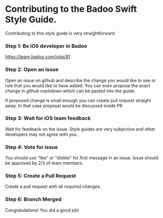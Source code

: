 

# Contributing to the Badoo Swift Style Guide.

Contributing to this style guide is very straightforward

### Step 1: Be iOS developer in Badoo

https://team.badoo.com/jobs/81

### Step 2: Open an Issue

Open an issue on github and describe the change you would like to see or rule that you would like to have added. You can even propose the exact change in github markdown which can be pasted into the guide.

If proposed change is small enough you can create pull request straight away. In that case proposal would be discussed inside PR

### Step 3: Wait for iOS team feedback

Wait for feedback on the issue. Style guides are very subjective and other developers may not agree with you.

### Step 4: Vote for issue

You should use "like" or "dislike" for first message in an issue. Issue should be approved by 2/3 of team members.

### Step 5: Create a Pull Request

Create a pull request with all required changes.

### Step 6: Branch Merged

Congratulations! You did a good job!
